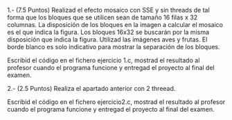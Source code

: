 1.- (7.5 Puntos) Realizad el efecto mosaico con SSE y sin threads de tal forma que los 
bloques que se utilicen sean de tamaño 16 filas x 32 columnas. La disposición de los 
bloques en la imagen a calcular el mosaico es el que indica la figura. Los bloques 
16x32 se buscarán por la misma disposición que indica la figura. Utilizad las imágenes 
aves y frutas. El borde blanco es solo indicativo para mostrar la separación de los 
bloques.

Escribid el código en el fichero ejercicio 1.c, mostrad el resultado al profesor 
cuando el programa funcione y entregad el proyecto al final del examen.

2.- (2.5 Puntos) Realiza el apartado anterior con 2 threead.

Escribid el código en el fichero ejercicio2.c, mostrad el resultado al profesor cuando 
el programa funcione y entregad el proyecto al final del examen.
